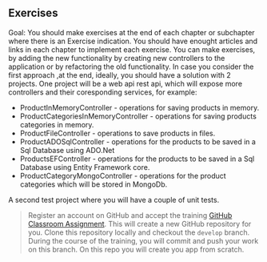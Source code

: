 ## Exercises

Goal: You should make exercises at the end of each chapter or subchapter where there is an Exercise indication.
You should have enought articles and links in each chapter to implement each exercise.
You can make exercises, by adding the new functionality by creating new controllers to the application or by refactoring the old functionality.
In case you consider the first approach ,at the end, ideally, you should have a solution with 2 projects.
One project will be a web api rest api, which will expose more controllers and their coresponding services, for example:
 - ProductInMemoryController - operations for saving products in memory.
 - ProductCategoriesInMemoryController - operations for saving products categories in memory.
 - ProductFileController - operations to save products in files.
 - ProductADOSqlController -  operations for the products to be saved in  a Sql Database using ADO.Net
 - ProductsEFController - operations for the products to be saved in  a Sql Database using Entity Framework core.
 - ProductCategoryMongoController - operations for the product categories which will be stored in MongoDb.

A second test project where you will have a couple of unit tests.

  > Register an account on GitHub and accept the training [GitHub Classroom Assignment](https://classroom.github.com/a/EqvB8FNL). This will create a new GitHub repository for you. Clone this repository locally and checkout the `develop` branch. During the course of the training, you will commit and push your work on this branch.
  > On this repo you will create you app from scratch.
